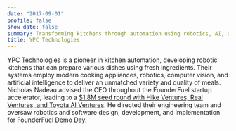 ```yaml
---
date: "2017-09-01"
profile: false
show_date: false
summary: Transforming kitchens through automation using robotics, AI, and computer vision for versatile food preparation.
title: YPC Technologies
---
```


[YPC Technologies](https://www.ypc-technologies.com) is a pioneer in kitchen automation, developing robotic kitchens that can prepare various dishes using fresh ingredients. Their systems employ modern cooking appliances, robotics, computer vision, and artificial intelligence to deliver an unmatched variety and quality of meals.
Nicholas Nadeau advised the CEO throughout the FounderFuel startup accelerator, leading to a [$1.8M seed round with Hike Ventures, Real Ventures, and Toyota AI Ventures](https://www.ypc-technologies.com/ypc-seed-round-oct2020). He directed their engineering team and oversaw robotics and software design, development, and implementation for FounderFuel Demo Day.
